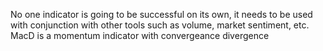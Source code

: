 No one indicator is going to be successful on its own, it needs to be used with conjunction with other tools such as volume, market sentiment, etc. MacD is a momentum indicator with convergeance divergence
